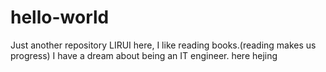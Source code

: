 # hello-world
Just another repository
LIRUI here, I like reading books.(reading makes us progress)
I have a dream about being an IT engineer.
here hejing
